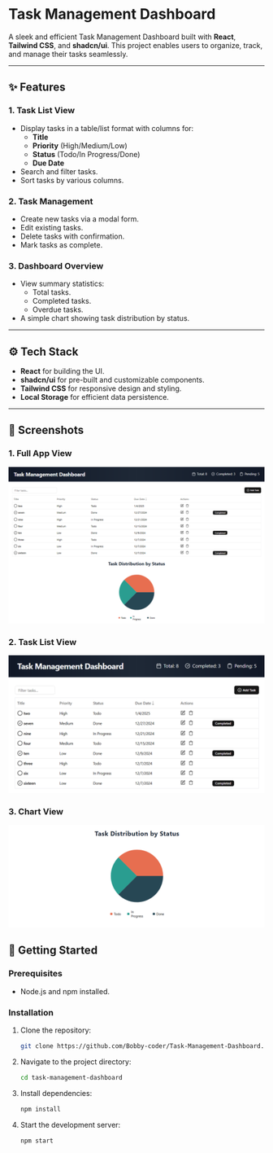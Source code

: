# Task Management Dashboard

A sleek and efficient Task Management Dashboard built with **React**, **Tailwind CSS**, and **shadcn/ui**. This project enables users to organize, track, and manage their tasks seamlessly.

---

## ✨ Features

### 1. **Task List View**

- Display tasks in a table/list format with columns for:
  - **Title**
  - **Priority** (High/Medium/Low)
  - **Status** (Todo/In Progress/Done)
  - **Due Date**
- Search and filter tasks.
- Sort tasks by various columns.

### 2. **Task Management**

- Create new tasks via a modal form.
- Edit existing tasks.
- Delete tasks with confirmation.
- Mark tasks as complete.

### 3. **Dashboard Overview**

- View summary statistics:
  - Total tasks.
  - Completed tasks.
  - Overdue tasks.
- A simple chart showing task distribution by status.

---

## ⚙️ Tech Stack

- **React** for building the UI.
- **shadcn/ui** for pre-built and customizable components.
- **Tailwind CSS** for responsive design and styling.
- **Local Storage** for efficient data persistence.

---

## 📸 Screenshots

### 1. Full App View

![Full App View](./src/assets/ss4.png)

### 2. Task List View

![Task List View](./src/assets/ss1.png)

### 3. Chart View

![Chart View](./src/assets/ss2.png)

## 🚀 Getting Started

### Prerequisites

- Node.js and npm installed.

### Installation

1. Clone the repository:

   ```bash
   git clone https://github.com/Bobby-coder/Task-Management-Dashboard.git
   ```

2. Navigate to the project directory:

   ```bash
   cd task-management-dashboard
   ```

3. Install dependencies:

   ```bash
   npm install
   ```

4. Start the development server:

   ```bash
   npm start
   ```
